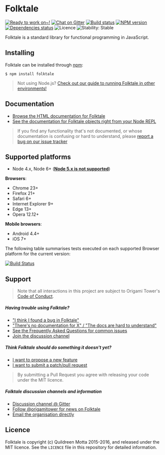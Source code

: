 Folktale
=======

[![Ready to work on~!](https://img.shields.io/waffle/label/origamitower/folktale/ready.svg?style=flat-square)](http://waffle.io/origamitower/folktale)
[![Chat on Gitter](https://img.shields.io/gitter/room/folktale/discussion.svg?style=flat-square)](https://gitter.im/folktale/discussion)
[![Build status](https://img.shields.io/travis/origamitower/folktale/master.svg?style=flat-square)](https://travis-ci.org/origamitower/folktale)
[![NPM version](https://img.shields.io/npm/v/folktale.svg?style=flat-square)](https://npmjs.org/package/folktale)
[![Dependencies status](https://img.shields.io/david/origamitower/folktale.svg?style=flat-square)](https://david-dm.org/origamitower/folktale)
![Licence](https://img.shields.io/npm/l/folktale.svg?style=flat-square&label=licence)
![Stability: Stable](https://img.shields.io/badge/stability-stable-green.svg?style=flat-square)


Folktale is a standard library for functional programming in JavaScript.


## Installing

Folktale can be installed through [npm][]:

    $ npm install folktale

> Not using Node.js? [Check out our guide to running Folktale in other environments!][install]


## Documentation

  - [Browse the HTML documentation for Folktale](http://origamitower.github.io/folktale)
  - [See the documentation for Folktale objects right from your Node REPL][repl]

> If you find any functionality that's not documented, or whose documentation
> is confusing or hard to understand, please [report a bug on our issue tracker][bug]


## Supported platforms

  - Node 4.x, Node 6+ ([**Node 5.x is not supported**](https://github.com/origamitower/folktale/issues/47))


**Browsers**:
  - Chrome 23+
  - Firefox 21+
  - Safari 6+
  - Internet Explorer 9+
  - Edge 13+
  - Opera 12.12+

**Mobile browsers**:
  - Android 4.4+
  - iOS 7+


The following table summarises tests executed on each supported Browser platform for the current version:

[![Build Status](https://saucelabs.com/browser-matrix/robotlolita.svg)](https://saucelabs.com/u/robotlolita)


## Support

> Note that all interactions in this project are subject to Origami Tower's
> [Code of Conduct](https://github.com/origamitower/folktale/blob/master/CODE_OF_CONDUCT.md).

##### Having trouble using Folktale?

  - ["I think I found a bug in Folktale"][bug]
  - ["There's no documentation for X" / "The docs are hard to understand"][bug]
  - [See the Frequently Asked Questions for common issues][faq]
  - [Join the discussion channel][gitter]


##### Think Folktale should do something it doesn't yet?

  - [I want to propose a new feature][feat]
  - [I want to submit a patch/pull request][pr]

> By submitting a Pull Request you agree with releasing your code under the MIT licence.

##### Folktale discussion channels and information

  - [Discussion channel @ Gitter][gitter]
  - [Follow @origamitower for news on Folktale](https://twitter.com/OrigamiTower)
  - [Email the organisation directly](mailto:contact@origamitower.com)

## Licence

Folktale is copyright (c) Quildreen Motta 2015-2016, and released under the MIT licence.
See the `LICENCE` file in this repository for detailed information.

[npm]: https://www.npmjs.com
[bug]: https://github.com/origamitower/folktale/issues/new
[gitter]: https://gitter.im/folktale/discussion
[install]: https://github.com/origamitower/folktale/wiki/Installing-Folktale
[faq]: https://github.com/origamitower/folktale/wiki/FAQ
[feat]: https://github.com/origamitower/folktale/blob/master/CONTRIBUTING.md#requesting-features
[pr]: https://github.com/origamitower/folktale/blob/master/CONTRIBUTING.md#contributing-code
[repl]: https://github.com/origamitower/folktale/wiki/REPL-documentation

